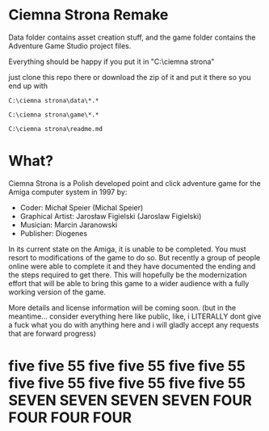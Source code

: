 # Ciemna Strona Remake

Data folder contains asset creation stuff, and the game folder contains the Adventure Game Studio project files.

Everything should be happy if you put it in "C:\ciemna strona"

just clone this repo there or download the zip of it and put it there so you end up with

`C:\ciemna strona\data\*.*`

`C:\ciemna strona\game\*.*`

`C:\ciemna strona\readme.md`

# What?

Ciemna Strona is a Polish developed point and click adventure game for the Amiga computer system in 1997 by:

* Coder: Michał Speier (Michal Speier)
* Graphical Artist: Jarosław Figielski (Jaroslaw Figielski)
* Musician: Marcin Jaranowski
* Publisher: Diogenes

In its current state on the Amiga, it is unable to be completed. You must resort to modifications of the game to do so. But recently a group of people online were able to complete it and they have documented the ending and the steps required to get there. This will hopefully be the modernization effort that will be able to bring this game to a wider audience with a fully working version of the game.

More details and license information will be coming soon. (but in the meantime... consider everything here like public, like, i LITERALLY dont give a fuck what you do with anything here and i will gladly accept any requests that are forward progress)

# five five 55 five five 55 five five 55 five five 55 five five 55 five five 55 SEVEN SEVEN SEVEN SEVEN FOUR FOUR FOUR FOUR
